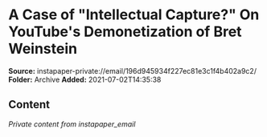 # A Case of "Intellectual Capture?" On YouTube's Demonetization of Bret Weinstein

**Source:** instapaper-private://email/196d945934f227ec81e3c1f4b402a9c2/
**Folder:** Archive
**Added:** 2021-07-02T14:35:38




## Content
*Private content from instapaper_email*
